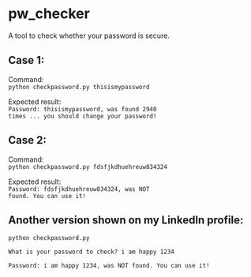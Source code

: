 # pw_checker
A tool to check whether your password is secure.
<h2>Case 1:</h2>
Command:<br>
<code>python checkpassword.py thisismypassword</code>

Expected result:<br>
<code>Password: thisismypassword, was found 2940 times ... you should change your password!</code>
<br>
<h2>Case 2:</h2>
Command:<br>
<code>python checkpassword.py fdsfjkdhuehreuw834324</code>

Expected result:<br>
<code>Password: fdsfjkdhuehreuw834324, was NOT found. You can use it!</code>
<br>
<h2>Another version shown on my LinkedIn profile:</h2>
<code>python checkpassword.py<br>
What is your password to check? i am happy 1234<br>
Password: i am happy 1234, was NOT found. You can use it!<code>
